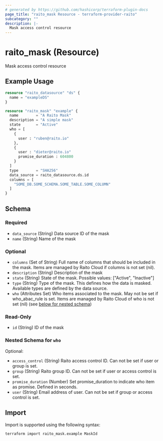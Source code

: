 ```yaml
---
# generated by https://github.com/hashicorp/terraform-plugin-docs
page_title: "raito_mask Resource - terraform-provider-raito"
subcategory: ""
description: |-
  Mask access control resource
---
```


# raito_mask (Resource)

Mask access control resource

## Example Usage

```terraform
resource "raito_datasource" "ds" {
  name = "exampleDS"
}

resource "raito_mask" "example" {
  name        = "A Raito Mask"
  description = "A simple mask"
  state       = "Active"
  who = [
    {
      user : "ruben@raito.io"
    },
    {
      user : "dieter@raito.io"
      promise_duration : 604800
    }
  ]
  type        = "SHA256"
  data_source = raito_datasource.ds.id
  columns = [
    "SOME_DB.SOME_SCHEMA.SOME_TABLE.SOME_COLUMN"
  ]
}
```

<!-- schema generated by tfplugindocs -->
## Schema

### Required

- `data_source` (String) Data source ID of the mask
- `name` (String) Name of the mask

### Optional

- `columns` (Set of String) Full name of columns that should be included in the mask. Items are managed by Raito Cloud if columns is not set (nil).
- `description` (String) Description of the mask
- `state` (String) State of the mask. Possible values: ["Active", "Inactive"]
- `type` (String) Type of the mask. This defines how the data is masked. Available types are defined by the data source.
- `who` (Attributes Set) Who items associated to the mask. May not be set if who_abac_rule is set. Items are managed by Raito Cloud of who is not set (nil) (see [below for nested schema](#nestedatt--who))

### Read-Only

- `id` (String) ID of the mask

<a id="nestedatt--who"></a>
### Nested Schema for `who`

Optional:

- `access_control` (String) Raito access control ID. Can not be set if user or group is set.
- `group` (String) Raito group ID. Can not be set if user or access control is set.
- `promise_duration` (Number) Set promise_duration to indicate who item as promise. Defined in seconds.
- `user` (String) Email address of user. Can not be set if group or access control is set.

## Import

Import is supported using the following syntax:

```shell
terraform import raito_mask.example MaskId
```
